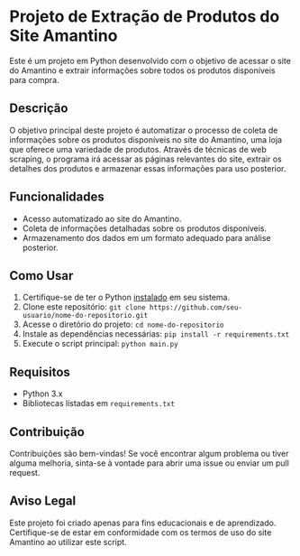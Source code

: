 
# Projeto de Extração de Produtos do Site Amantino

Este é um projeto em Python desenvolvido com o objetivo de acessar o site do Amantino e extrair informações sobre todos os produtos disponíveis para compra.

## Descrição

O objetivo principal deste projeto é automatizar o processo de coleta de informações sobre os produtos disponíveis no site do Amantino, uma loja que oferece uma variedade de produtos. Através de técnicas de web scraping, o programa irá acessar as páginas relevantes do site, extrair os detalhes dos produtos e armazenar essas informações para uso posterior.

## Funcionalidades

- Acesso automatizado ao site do Amantino.
- Coleta de informações detalhadas sobre os produtos disponíveis.
- Armazenamento dos dados em um formato adequado para análise posterior.

## Como Usar

1. Certifique-se de ter o Python [instalado](https://www.python.org/downloads/) em seu sistema.
2. Clone este repositório: `git clone https://github.com/seu-usuario/nome-do-repositorio.git`
3. Acesse o diretório do projeto: `cd nome-do-repositorio`
4. Instale as dependências necessárias: `pip install -r requirements.txt`
5. Execute o script principal: `python main.py`

## Requisitos

- Python 3.x
- Bibliotecas listadas em `requirements.txt`

## Contribuição

Contribuições são bem-vindas! Se você encontrar algum problema ou tiver alguma melhoria, sinta-se à vontade para abrir uma issue ou enviar um pull request.

## Aviso Legal

Este projeto foi criado apenas para fins educacionais e de aprendizado. Certifique-se de estar em conformidade com os termos de uso do site Amantino ao utilizar este script.



```